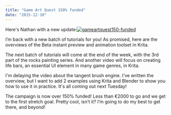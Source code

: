 ```yaml
---
title: "Game Art Quest 150% funded"
date: "2015-12-10"
---
```


Here's Nathan with a new update:[![gameartquest150-funded](/images/posts/2015/gameartquest150-funded.png)](/images/posts/2015/gameartquest150-funded.png)

I’m back with a new batch of tutorials for you! As promised, here are the overviews of the Beta instant preview and animation toolset in Krita.

The next batch of tutorials will come at the end of the week, with the 3rd part of the rocks painting series. And another video will focus on creating life bars, an essential UI element in many game genres, in Krita.

I'm delaying the video about the tangent brush engine. I've written the overview, but I want to add 2 examples using Krita and Blender to show you how to use it in practice. It's all coming out next Tuesday!

The campaign is now over 150% funded! Less than €2000 to go and we get to the first stretch goal. Pretty cool, isn’t it? I’m going to do my best to get there, and beyond!
